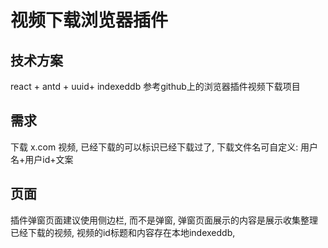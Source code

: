 # 视频下载浏览器插件

## 技术方案

react + antd + uuid+ indexeddb 参考github上的浏览器插件视频下载项目

## 需求

下载 x.com 视频, 已经下载的可以标识已经下载过了, 下载文件名可自定义: 用户名+用户id+文案

## 页面

插件弹窗页面建议使用侧边栏, 而不是弹窗, 弹窗页面展示的内容是展示收集整理已经下载的视频, 视频的id标题和内容存在本地indexeddb,

